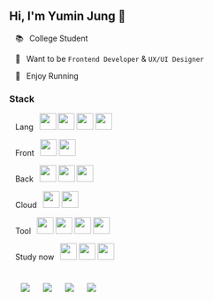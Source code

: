 ## Hi, I'm Yumin Jung 🙂

&ensp; 📚&ensp; College Student

&ensp; 🚀&ensp; Want to be `Frontend Developer` & `UX/UI Designer`

&ensp; 👟&ensp; Enjoy Running

###  Stack

&ensp; Lang&ensp; 
<code><img width="30" height="30" src="https://upload.wikimedia.org/wikipedia/commons/9/99/Unofficial_JavaScript_logo_2.svg"></code>
<code><img width="30" height="30" src="https://www.vectorlogo.zone/logos/java/java-icon.svg"></code>
<code><img width="30" height="30" src="https://upload.wikimedia.org/wikipedia/commons/c/c3/Python-logo-notext.svg"></code>
<code><img width="30" height="30" src="https://upload.wikimedia.org/wikipedia/commons/1/19/C_Logo.png"></code>

&ensp; Front&ensp;
<code><img width="30" height="30" src="https://upload.wikimedia.org/wikipedia/commons/a/a7/React-icon.svg"></code>
<code><img width="30" height="30" src="https://upload.wikimedia.org/wikipedia/commons/1/1b/Svelte_Logo.svg"></code>

&ensp; Back&ensp;
<code><img width="30" height="30" src="https://www.vectorlogo.zone/logos/nodejs/nodejs-icon.svg"></code>
<code><img width="30" height="30" src="https://hackr.io/tutorials/learn-express-js/logo/logo-express-js?ver=1557508379"></code>
<code><img width="30" height="30" src="https://www.vectorlogo.zone/logos/mongodb/mongodb-icon.svg"></code>

&ensp; Cloud&ensp;
<code><img width="30" height="30" src="https://emojis.slackmojis.com/emojis/images/1643514093/511/heroku.png?1643514093"></code>
<code><img width="30" height="30" src="https://emojis.slackmojis.com/emojis/images/1643517287/33255/vercel.png?1643517287"></code>

&ensp; Tool&ensp;
<code><img width="30" height="30" src="https://www.vectorlogo.zone/logos/git-scm/git-scm-icon.svg"></code>
<code><img width="30" height="30" src="https://upload.wikimedia.org/wikipedia/commons/4/45/Notion_app_logo.png"></code>
<code><img width="30" height="30" src="https://www.vectorlogo.zone/logos/slack/slack-icon.svg"></code>
<code><img width="30" height="30" src="https://www.vectorlogo.zone/logos/figma/figma-icon.svg"></code>

&ensp; Study now&ensp;
<code><img width="30" height="30" src="https://upload.wikimedia.org/wikipedia/commons/4/4c/Typescript_logo_2020.svg"></code>
<code><img width="30" height="30" src="https://emojis.slackmojis.com/emojis/images/1643514489/4730/nextjs.jpeg?1643514489"></code>
<code><img width="30" height="30" src="https://raw.githubusercontent.com/wappalyzer/wappalyzer/37ac57d6ac13a5a031eb8463cc565def83bfab4e/src/drivers/webextension/images/icons/MUI.svg"></code>

<h1></h1>
&ensp;
<a href="https://yumin-jung.github.io/" style="text-decoration:none">
    <img src="http://img.shields.io/badge/-Blog-353940?style=flat&logo=github&logoColor=f2f2f7&link=https://yumin-jung.github.io/"
        style="height : auto; margin-left : 10px; margin-right : 10px;"/>
</a>
<a href="https://yumin-jung.notion.site/Yumin-90d0bdc00fe64a1086dc645bd15a44c8" style="text-decoration:none">
  <img src="https://img.shields.io/badge/-Notion-353940?style=flat&logo=Notion&logoColor=f2f2f7&link=https://yumin-jung.notion.site/Yumin-90d0bdc00fe64a1086dc645bd15a44c8"
       style="height : auto; margin-left : 10px; margin-right : 10px;"/>
</a>
<a href="https://www.instagram.com/self_overcoming/" style="text-decoration:none">
  <img src="https://img.shields.io/badge/-Instagram-353940?style=flat&logo=Instagram&logoColor=f2f2f7&link=https://www.instagram.com/self_overcoming/"
       style="height : auto; margin-left : 10px; margin-right : 10px;"/>
</a>
<a href="https://www.strava.com/athletes/91183865" style="text-decoration:none">
  <img src="https://img.shields.io/badge/-Strava-353940?style=flat&logo=Strava&logoColor=f2f2f7&link=https://www.strava.com/athletes/91183865"
       style="height : auto; margin-left : 10px; margin-right : 10px;"/>
</a>
